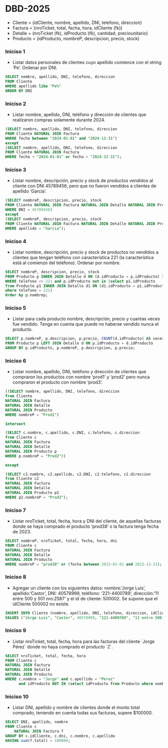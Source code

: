 # DBD-2025

- Cliente = (idCliente, nombre, apellido, DNI, telefono, direccion)
- Factura = (nroTicket, total, fecha, hora, idCliente (fk))
- Detalle = (nroTicket (fk), idProducto (fk), cantidad, preciounitario)
- Producto = (idProducto, nombreP, descripcion, precio, stock)

### Iniciso 1

* Listar datos personales de clientes cuyo apellido comience con el string ‘Pe’. Ordenar por DNI.

```sql
SELECT nombre, apellido, DNI, telefono, direccion
FROM Cliente
WHERE apellido like "Pe%"
ORDER BY DNI
```

### Iniciso 2

* Listar nombre, apellido, DNI, teléfono y dirección de clientes que realizaron compras solamente
durante 2024.

```sql
(SELECT nombre, apellido, DNI, telefono, direccion
FROM Cliente NATURAL JOIN Factura
WHERE fecha between "2024-01-01" and "2024-12-31")
except
(SELECT nombre, apellido, DNI, telefono, direccion
FROM Cliente NATURAL JOIN Factura
WHERE fecha < "2024-01-01" or fecha > "2024-12-31");
```

### Iniciso 3

* Listar nombre, descripción, precio y stock de productos vendidos al cliente con DNI 45789456,
 pero que no fueron vendidos a clientes de apellido ‘Garcia’.

```sql
(SELECT nombreP, descripcion, precio, stock
FROM Cliente NATURAL JOIN Factura NATURAL JOIN Detalle NATURAL JOIN Producto
WHERE DNI = 45789456)
except
(SELECT nombreP, descripcion, precio, stock
FROM Cliente NATURAL JOIN Factura NATURAL JOIN Detalle NATURAL JOIN Producto
WHERE apellido = "Garcia");
```

### Iniciso 4

* Listar nombre, descripción, precio y stock de productos no vendidos a clientes que tengan
teléfono con característica 221 (la característica está al comienzo del teléfono). Ordenar por nombre.

```sql
SELECT nombreP, descripcion, precio, stock
FROM Producto p INNER JOIN Detalle d ON (d.idProducto = p.idProducto) INNER JOIN Factura f ON (f.nroTicket = d.nroTicket) INNER JOIN Cliente c ON (c.idCliente = f.idCliente)
WHERE telefono <> 221 and p.idProducto not in (select p1.idProducto
from Producto p1 INNER JOIN Detalle d1 ON (d1.idProducto = p1.idProducto) INNER JOIN Factura f1 ON (f1.nroTicket = d1.nroTicket) INNER JOIN Cliente c1 ON (c1.idCliente = f1.idCliente)
where telefono = 221)
Order by p.nombrep;
```

### Iniciso 5

* Listar para cada producto nombre, descripción, precio y cuantas veces fue vendido. Tenga en
cuenta que puede no haberse vendido nunca el producto.

```sql
SELECT p.nombreP, p.descripcion, p.precio, COUNT(d.idProducto) AS vecesVendido
FROM Producto p LEFT JOIN Detalle d ON p.idProducto = d.idProducto
GROUP BY p.idProducto, p.nombreP, p.descripcion, p.precio;
```

### Iniciso 6

* Listar nombre, apellido, DNI, teléfono y dirección de clientes que compraron los productos con
nombre ‘prod1’ y ‘prod2’ pero nunca compraron el producto con nombre ‘prod3’.

```sql
((SELECT nombre, apellido, DNI, telefono, direccion
from Cliente
NATURAL JOIN Factura
NATURAL JOIN Detalle
NATURAL JOIN Producto
WHERE nombreP = "Prod1")

intersect

(SELECT c.nombre, c.apellido, c.DNI, c.telefono, c.direccion
from Cliente c
NATURAL JOIN Factura
NATURAL JOIN Detalle
NATURAL JOIN Producto p
WHERE p.nombreP = "Prod2"))

except

(SELECT c2.nombre, c2.apellido, c2.DNI, c2.telefono, c2.direccion
from Cliente c2
NATURAL JOIN Factura
NATURAL JOIN Detalle
NATURAL JOIN Producto p2
WHERE p2.nombreP = "Prod3");
```

### Iniciso 7

* Listar nroTicket, total, fecha, hora y DNI del cliente, de aquellas facturas donde se haya
comprado el producto ‘prod38’ o la factura tenga fecha de 2023.

```sql
SELECT nombreP, nroTicket, total, fecha, hora, dni
FROM Cliente c
NATURAL JOIN Factura
NATURAL JOIN Detalle
NATURAL JOIN Producto
WHERE nombreP = "prod38" or (fecha between 2023-01-01 and 2023-12-31);
```

### Iniciso 8

* Agregar un cliente con los siguientes datos: nombre:’Jorge Luis’, apellido:’Castor’, DNI:
40578999, teléfono: ‘221-4400789’, dirección:’11 entre 500 y 501 nro:2587’ y el id de cliente: 500002. Se supone que el idCliente 500002 no existe.

```sql
INSERT INTO Cliente (nombre, apellido, DNI, telefono, direccion, idCliente)
VALUES ("Jorge Luis", "Castor", 40578999, "221-4400789", "11 entre 500 y 501 nro:2587", 500002)
```

### Iniciso 9

* Listar nroTicket, total, fecha, hora para las facturas del cliente ´Jorge Pérez´ donde no haya
comprado el producto ´Z´.

```sql
SELECT nroTicket, total, fecha, hora
FROM Cliente c
NATURAL JOIN Factura
NATURAL JOIN Detalle
NATURAL JOIN Producto
WHERE c.nombre = "Jorge" and c.apellido = "Perez"
      and idProducto NOT IN (select idProducto from Producto where nombreP = "Z");
```

### Iniciso 10

* Listar DNI, apellido y nombre de clientes donde el monto total comprado, teniendo en cuenta
todas sus facturas, supere $100000.

```sql
SELECT DNI, apellido, nombre
FROM Cliente c
	NATURAL JOIN Factura f
GROUP BY c.idCliente, c.dni, c.nombre, c.apellido
HAVING sum(f.total) > 100000;
```

